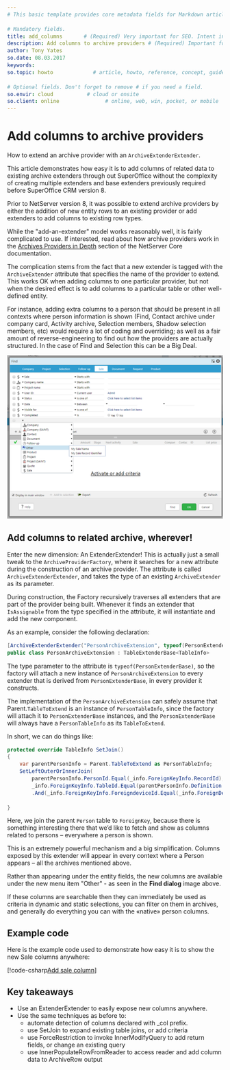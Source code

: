 ```yaml
---
# This basic template provides core metadata fields for Markdown articles on docs.superoffice.com.

# Mandatory fields.
title: add_columns       # (Required) Very important for SEO. Intent in a unique string of 43-59 chars including spaces.
description: Add columns to archive providers # (Required) Important for SEO. Recommended character length is 115-145 characters including spaces.
author: Tony Yates
so.date: 08.03.2017
keywords:
so.topic: howto             # article, howto, reference, concept, guide

# Optional fields. Don't forget to remove # if you need a field.
so.envir: cloud           # cloud or onsite
so.client: online               # online, web, win, pocket, or mobile
---
```


# Add columns to archive providers

How to extend an archive provider with an `ArchiveExtenderExtender`.

This article demonstrates how easy it is to add columns of related data to existing archive extenders through out SuperOffice without the complexity of creating multiple extenders and base extenders previously required before SuperOffice CRM version 8.

Prior to NetServer version 8, it was possible to extend archive providers by either the addition of new entity rows to an existing provider or add extenders to add columns to existing row types.

While the "add-an-extender" model works reasonably well, it is fairly complicated to use. If interested, read about how archive providers work in the [Archives Providers in Depth][1] section of the NetServer Core documentation.

The complication stems from the fact that a new extender is tagged with the `ArchiveExtender` attribute that specifies the name of the provider to extend. This works OK when adding columns to one particular provider, but not when the desired effect is to add columns to a particular table or other well-defined entity.

For instance, adding extra columns to a person that should be present in all contexts where person information is shown (Find, Contact archive under company card, Activity archive, Selection members, Shadow selection members, etc) would require a lot of coding and overriding; as well as a fair amount of reverse-engineering to find out how the providers are actually structured. In the case of Find and Selection this can be a Big Deal.

![x][img1]

## Add columns to related archive, wherever!

Enter the new dimension: An ExtenderExtender! This is actually just a small tweak to the `ArchiveProviderFactory`, where it searches for a new attribute during the construction of an archive provider. The attribute is called `ArchiveExtenderExtender`, and takes the type of an existing `ArchiveExtender` as its parameter.

During construction, the Factory recursively traverses all extenders that are part of the provider being built. Whenever it finds an extender that `IsAssignable` from the type specified in the attribute, it will instantiate and add the new component.

As an example, consider the following declaration:

```csharp
[ArchiveExtenderExtender("PersonArchiveExtension", typeof(PersonExtenderBase), int.MaxValue / 2)]
public class PersonArchiveExtension : TableExtenderBase<TableInfo>
```

The type parameter to the attribute is `typeof(PersonExtenderBase)`, so the factory will attach a new instance of `PersonArchiveExtension` to every extender that is derived from `PersonExtenderBase`, in every provider it constructs.

The implementation of the `PersonArchiveExtension` can safely assume that Parent.`TableToExtend` is an instance of `PersonTableInfo`, since the factory will attach it to `PersonExtenderBase` instances, and the `PersonExtenderBase` will always have a `PersonTableInfo` as its `TableToExtend`.

In short, we can do things like:

```csharp
protected override TableInfo SetJoin()
{
    var parentPersonInfo = Parent.TableToExtend as PersonTableInfo;
    SetLeftOuterOrInnerJoin(
        parentPersonInfo.PersonId.Equal(_info.ForeignKeyInfo.RecordId),
        _info.ForeignKeyInfo.TableId.Equal(parentPersonInfo.Definition.TableNumber)
        .And(_info.ForeignKeyInfo.ForeigndeviceId.Equal(_info.ForeignDeviceId)));

}
```

Here, we join the parent `Person` table to `ForeignKey`, because there is something interesting there that we’d like to fetch and show as columns related to persons – everywhere a person is shown.

This is an extremely powerful mechanism and a big simplification. Columns exposed by this extender will appear in every context where a Person appears – all the archives mentioned above.

Rather than appearing under the entity fields, the new columns are available under the new menu item "Other" - as seen in the **Find dialog** image above.

If these columns are searchable then they can immediately be used as criteria in dynamic and static selections, you can filter on them in archives, and generally do everything you can with the «native» person columns.

## Example code

Here is the example code used to demonstrate how easy it is to show the new Sale columns anywhere:

[!code-csharp[Add sale column](includes/add-column.cs)]

## Key takeaways

* Use an ExtenderExtender to easily expose new columns anywhere.
* Use the same techniques as before to:
  * automate detection of columns declared with \_col prefix.
  * use SetJoin to expand existing table joins, or add criteria
  * use ForceRestriction to invoke InnerModifyQuery to add return fields, or change an existing query
  * use InnerPopulateRowFromReader to access reader and add column data to ArchiveRow output

<!-- Referenced links -->
[1]: https://community.superoffice.com/documentation/SDK/SO.NetServer.Data.Access/html/0ca0cab8-0ca1-4aad-82f0-d244eb54b4f5.htm

<!-- Referenced images -->
[img1]: media/extenderextender.png
